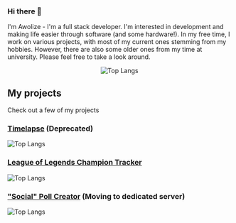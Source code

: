### Hi there 👋
I'm Awolize - I'm a full stack developer. I'm interested in development and making life easier through software (and some hardware!). In my free time, I work on various projects, with most of my current ones stemming from my hobbies. However, there are also some older ones from my time at university. Please feel free to take a look around.

<!--
**Awolize/Awolize** is a ✨ _special_ ✨ repository because its `README.md` (this file) appears on your GitHub profile.

Here are some ideas to get you started:

- 🔭 I’m currently working on ...
- 🌱 I’m currently learning ...
- 👯 I’m looking to collaborate on ...
- 🤔 I’m looking for help with ...
- 💬 Ask me about ...
- 📫 How to reach me: ...
- 😄 Pronouns: ...
- ⚡ Fun fact: ...
-->

<div align="center">

![Top Langs](https://skillicons.dev/icons?i=js,ts,nextjs,html,css,py,nodejs,react,postgres,git,bash,arduino,docker,flutter,grafana,kubernetes,redux,tailwind,vscode)

</div>

## My projects
Check out a few of my projects
### [Timelapse](https://timelapse.awot.dev) (Deprecated)
![Top Langs](https://skillicons.dev/icons?i=svelte,py,tailwind)
### [League of Legends Champion Tracker](https://lol.awot.dev)  
![Top Langs](https://skillicons.dev/icons?i=nextjs,react,tailwind)
### ["Social" Poll Creator](https://poll.awot.dev) (Moving to dedicated server)
![Top Langs](https://skillicons.dev/icons?i=nextjs,react,ts,tailwind)
